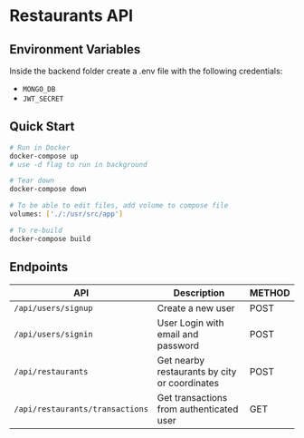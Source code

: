 # Restaurants API

## Environment Variables

Inside the backend folder create a .env file with the following credentials:

- `MONGO_DB`
- `JWT_SECRET`

## Quick Start

```bash
# Run in Docker
docker-compose up
# use -d flag to run in background

# Tear down
docker-compose down

# To be able to edit files, add volume to compose file
volumes: ['./:/usr/src/app']

# To re-build
docker-compose build
```

## Endpoints

| API                             | Description                                   | METHOD |
| ------------------------------- | --------------------------------------------- | ------ |
| `/api/users/signup`             | Create a new user                             | POST   |
| `/api/users/signin`             | User Login with email and password            | POST   |
| `/api/restaurants`              | Get nearby restaurants by city or coordinates | POST   |
| `/api/restaurants/transactions` | Get transactions from authenticated user      | GET    |
